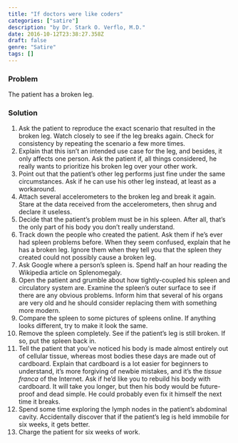 ```yaml
---
title: "If doctors were like coders"
categories: ["satire"]
description: "by Dr. Stark O. Verflo, M.D."
date: 2016-10-12T23:38:27.358Z
draft: false
genre: "Satire"
tags: []
---
```


### Problem

The patient has a broken leg.

### Solution

1.  Ask the patient to reproduce the exact scenario that resulted in the broken leg. Watch closely to see if the leg breaks again. Check for consistency by repeating the scenario a few more times.
2.  Explain that this isn’t an intended use case for the leg, and besides, it only affects one person. Ask the patient if, all things considered, he really wants to prioritize his broken leg over your other work.
3.  Point out that the patient’s other leg performs just fine under the same circumstances. Ask if he can use his other leg instead, at least as a workaround.
4.  Attach several accelerometers to the broken leg and break it again. Stare at the data received from the accelerometers, then shrug and declare it useless.
5.  Decide that the patient’s problem must be in his spleen. After all, that’s the only part of his body you don’t really understand.
6.  Track down the people who created the patient. Ask them if he’s ever had spleen problems before. When they seem confused, explain that he has a broken leg. Ignore them when they tell you that the spleen they created could not possibly cause a broken leg.
7.  Ask Google where a person’s spleen is. Spend half an hour reading the Wikipedia article on Splenomegaly.
8.  Open the patient and grumble about how tightly-coupled his spleen and circulatory system are. Examine the spleen’s outer surface to see if there are any obvious problems. Inform him that several of his organs are very old and he should consider replacing them with something more modern.
9.  Compare the spleen to some pictures of spleens online. If anything looks different, try to make it look the same.
10.  Remove the spleen completely. See if the patient’s leg is still broken. If so, put the spleen back in.
11.  Tell the patient that you’ve noticed his body is made almost entirely out of cellular tissue, whereas most bodies these days are made out of cardboard. Explain that cardboard is a lot easier for beginners to understand, it’s more forgiving of newbie mistakes, and it’s the _tissue franca_ of the Internet. Ask if he’d like you to rebuild his body with cardboard. It will take you longer, but then his body would be future-proof and dead simple. He could probably even fix it himself the next time it breaks.
12.  Spend some time exploring the lymph nodes in the patient’s abdominal cavity. Accidentally discover that if the patient’s leg is held immobile for six weeks, it gets better.
13.  Charge the patient for six weeks of work.
